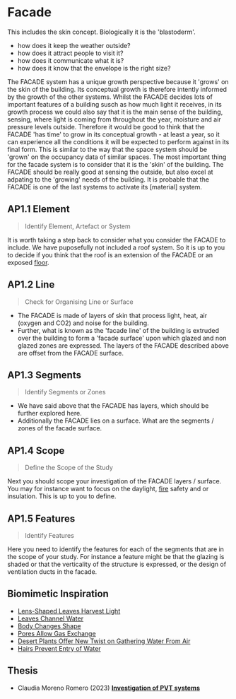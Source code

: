 # Facade

This includes the skin concept. Biologically it is the 'blastoderm'.
* how does it keep the weather outside?
* how does it attract people to visit it?
* how does it communicate what it is?
* how does it know that the envelope is the right size?

The FACADE system has a unique growth perspective because it 'grows' on the skin of the building. Its conceptual growth is therefore intently informed by the growth of the other systems. Whilst the FACADE decides lots of important features of a building susch as how much light it receives, in its growth process we could also say that it is the main sense of the building, sensing, where light is coming from throughout the year, moisture and air pressure levels outside. Therefore it would be good to think that the FACADE 'has time' to grow in its conceptual growth - at least a year, so it can experience all the conditions it will be expected to perform against in its final form. This is similar to the way that the space system should be 'grown' on the occupancy data of similar spaces. The most important thing for the facade system is to consider that it is the 'skin' of the building. The FACADE should be really good at sensing the outside, but also excel at adpating to the 'growing' needs of the building. It is probable that the FACADE is one of the last systems to activate its [material] system.

## AP1.1 Element
> Identify Element, Artefact or System

It is worth taking a step back to consider what you consider the FACADE to include. We have puposefully not included a roof system. So it is up to you to decide if you think that the roof is an extension of the FACADE or an exposed [floor].

## AP1.2 Line
> Check for Organising Line or Surface

* The FACADE is made of layers of skin that process light, heat, air (oxygen and CO2) and noise for the building.
* Further, what is known as the 'facade line' of the building is extruded over the building to form a 'facade surface' upon which glazed and non glazed zones are expressed. The layers of the FACADE described above are offset from the FACADE surface.

## AP1.3 Segments
> Identify Segments or Zones

* We have said above that the FACADE has layers, which should be further explored here.
* Additionally the FACADE lies on a surface. What are the segments / zones of the facade surface.

## AP1.4 Scope
> Define the Scope of the Study

Next you should scope your investigation of the FACADE layers / surface. You may for instance want to focus on the daylight, [fire] safety and or insulation. This is up to you to define.

## AP1.5 Features
> Identify Features

Here you need to identify the features for each of the segments that are in the scope of your study. For instance a feature might be that the glazing is shaded or that the verticality of the structure is expressed, or the design of ventilation ducts in the facade. 

[site]: /Agile/Systems/Site
[floor]: /Agile/Systems/Floor
[Facade]: /Agile/Systems/Facade
[Core]: /Agile/Systems/Core
[Space]: /Agile/Systems/Space
[structure]: /Agile/Systems/Structure
[Services]: /Agile/Systems/Services
[fire]: /Agile/Systems/Fire
[materials]: /Agile/Systems/Materials
[Build]: /Agile/Systems/Build

## Biomimetic Inspiration
* [Lens-Shaped Leaves Harvest Light](https://asknature.org/strategy/crystals-draw-sunlight-into-plant/)
* [Leaves Channel Water](https://asknature.org/strategy/leaves-channel-water/)
* [Body Changes Shape](https://asknature.org/strategy/body-changes-shape/)
* [Pores Allow Gas Exchange](https://asknature.org/strategy/pores-allow-gas-exchange/)
* [Desert Plants Offer New Twist on Gathering Water From Air](https://asknature.org/strategy/leaves-gather-water/)
* [Hairs Prevent Entry of Water](https://asknature.org/strategy/hairs-prevent-entry-of-water/)

## Thesis
* Claudia Moreno Romero (2023) [**Investigation of PVT systems**](https://findit.dtu.dk/en/catalog/64ebe5ac0cdb922052ae2a72)
